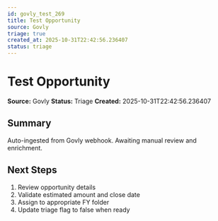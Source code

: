 ```yaml
---
id: govly_test_269
title: Test Opportunity
source: Govly
triage: true
created_at: 2025-10-31T22:42:56.236407
status: triage
---
```


# Test Opportunity

**Source:** Govly
**Status:** Triage
**Created:** 2025-10-31T22:42:56.236407

## Summary

Auto-ingested from Govly webhook. Awaiting manual review and enrichment.

## Next Steps

1. Review opportunity details
2. Validate estimated amount and close date
3. Assign to appropriate FY folder
4. Update triage flag to false when ready
